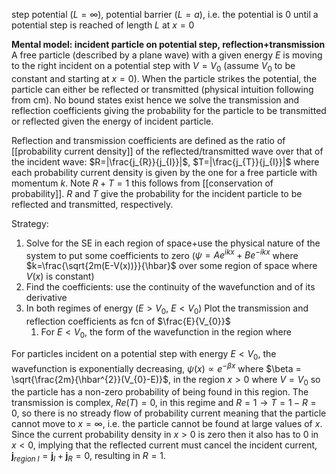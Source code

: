 step potential ($L=\infty$), potential barrier ($L=a$), i.e. the potential is 0 until a potential step is reached of length $L$ at $x=0$

**Mental model: incident particle on potential step, reflection+transmission**
A free particle (described by a plane wave) with a given energy $E$ is moving to the right incident on a potential step with $V=V_{0}$ (assume $V_{0}$ to be constant and starting at $x=0$).
When the particle strikes the potential, the particle can either be reflected or transmitted (physical intuition following from cm).
No bound states exist hence we solve the transmission and reflection coefficients giving the probability for the particle to be transmitted or reflected given the energy of incident particle.

Reflection and transmission coefficients are defined as the ratio of [[probability current density]] of the reflected/transmitted wave over that of the incident wave:
$R=|\frac{j_{R}}{j_{I}}|$, $T=|\frac{j_{T}}{j_{I}}|$ where each probability current density is given by the one for a free particle with momentum $k$. Note $R+T=1$ this follows from [[conservation of probability]].
$R$ and $T$ give the probability for the incident particle to be reflected and transmitted, respectively.


Strategy:
1. Solve for the SE in each region of space+use the physical nature of the system to put some coefficients to zero ($\psi = Ae^{ikx}+Be^{-ikx}$ where $k=\frac{\sqrt{2m(E-V(x))}}{\hbar}$ over some region of space where $V(x)$ is constant)
2. Find the coefficients: use the continuity of the wavefunction and of its derivative
3. In both regimes of energy ($E\gt V_{0}$, $E\lt V_{0}$) Plot the transmission and reflection coefficients as fcn of $\frac{E}{V_{0}}$ 
	1. For $E \lt V_{0}$, the form of the wavefunction in the region where 

For particles incident on a potential step with energy $E \lt V_{0}$,  the wavefunction is exponentially decreasing, $\psi(x) \propto e^{-\beta x}$ where $\beta = \sqrt{\frac{2m}{\hbar^{2}}(V_{0}-E)}$, in the region $x\gt 0$ where $V=V_{0}$ so the particle has a non-zero probability of being found in this region. 
The transmission is complex, $Re(T)=0$, in this regime and $R=1\rightarrow T=1-R=0$, so there is no stready flow of probability current meaning that the particle cannot move to $x=\infty$, i.e. the particle cannot be found at large values of $x$. 
Since the current probability density in $x\gt 0$ is zero then it also has to 0 in $x\lt 0$, implying that the reflected current must cancel the incident current, $\mathbf{j}_{region\;I}= \mathbf{j}_{I} + \mathbf{j}_{R}=0$, resulting in $R=1$.
